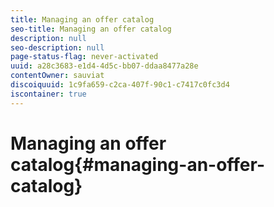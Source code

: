 ```yaml
---
title: Managing an offer catalog
seo-title: Managing an offer catalog
description: null
seo-description: null
page-status-flag: never-activated
uuid: a28c3683-e1d4-4d5c-bb07-ddaa8477a28e
contentOwner: sauviat
discoiquuid: 1c9fa659-c2ca-407f-90c1-c7417c0fc3d4
iscontainer: true
---
```


# Managing an offer catalog{#managing-an-offer-catalog}

